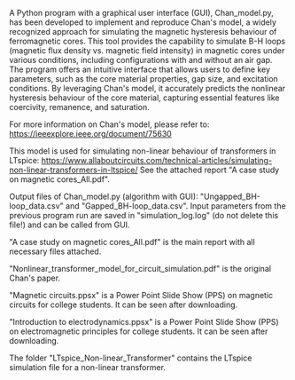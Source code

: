 A Python program with a graphical user interface (GUI), Chan_model.py, has been developed to implement and reproduce Chan's model, a widely recognized approach for simulating the magnetic hysteresis behaviour of ferromagnetic cores. This tool provides the capability to simulate B-H loops (magnetic flux density vs. magnetic field intensity) in magnetic cores under various conditions, including configurations with and without an air gap. The program offers an intuitive interface that allows users to define key parameters, such as the core material properties, gap size, and excitation conditions. By leveraging Chan's model, it accurately predicts the nonlinear hysteresis behaviour of the core material, capturing essential features like coercivity, remanence, and saturation.

For more information on Chan's model, please refer to: https://ieeexplore.ieee.org/document/75630

This model is used for simulating non-linear behaviour of transformers in LTspice: https://www.allaboutcircuits.com/technical-articles/simulating-non-linear-transformers-in-ltspice/ See the attached report "A case study on magnetic cores_All.pdf".

Output files of Chan_model.py (algorithm with GUI): "Ungapped_BH-loop_data.csv" and "Gapped_BH-loop_data.csv". Input parameters from the previous program run are saved in "simulation_log.log" (do not delete this file!) and can be called from GUI.

"A case study on magnetic cores_All.pdf" is the main report with all necessary files attached.

"Nonlinear_transformer_model_for_circuit_simulation.pdf" is the original Chan's paper.

"Magnetic circuits.ppsx" is a Power Point Slide Show (PPS) on magnetic circuits for college students. It can be seen after downloading.

"Introduction to electrodynamics.ppsx" is a Power Point Slide Show (PPS) on electromagnetic principles for college students. It can be seen after downloading.

The folder "LTspice_Non-linear_Transformer" contains the LTspice simulation file for a non-linear transformer. 
